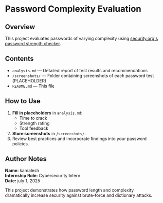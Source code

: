 # Password Complexity Evaluation

## Overview

This project evaluates passwords of varying complexity using [security.org's password strength checker](https://www.security.org/how-secure-is-my-password/).

## Contents

- `analysis.md` — Detailed report of test results and recommendations
- `/screenshots/` — Folder containing screenshots of each password test (PLACEHOLDER)
- `README.md` — This file

## How to Use

1. **Fill in placeholders** in `analysis.md`:
   - Time to crack
   - Strength rating
   - Tool feedback
2. **Store screenshots** in `/screenshots/`.
3. Review best practices and incorporate findings into your password policies.
 
## Author Notes

**Name:** kamalesh  
**Internship Role:** Cybersecurity Intern  
**Date:** july 1, 2025


This project demonstrates how password length and complexity dramatically increase security against brute-force and dictionary attacks.
